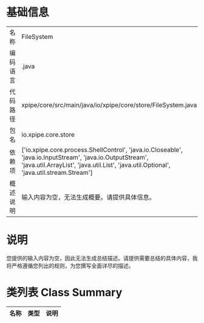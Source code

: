 # 基础信息

|      |      |
|------|------|
| 名称 | FileSystem |
| 编码语言 | .java |
| 代码路径 | xpipe/core/src/main/java/io/xpipe/core/store/FileSystem.java |
| 包名 | io.xpipe.core.store |
| 依赖项 | ['io.xpipe.core.process.ShellControl', 'java.io.Closeable', 'java.io.InputStream', 'java.io.OutputStream', 'java.util.ArrayList', 'java.util.List', 'java.util.Optional', 'java.util.stream.Stream'] |
| 概述说明 | 输入内容为空，无法生成概要。请提供具体信息。 |

# 说明

您提供的输入内容为空，因此无法生成总结描述。请提供需要总结的具体内容，我将严格遵循您列出的规则，为您撰写全面详尽的描述。

# 类列表 Class Summary

| 名称   | 类型  | 说明 |
|-------|------|-------------|




